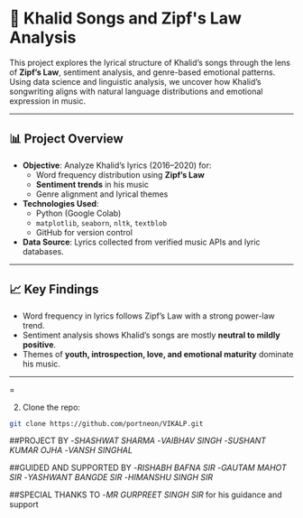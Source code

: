 # 🎵 Khalid Songs and Zipf's Law Analysis

This project explores the lyrical structure of Khalid’s songs through the lens of **Zipf’s Law**, sentiment analysis, and genre-based emotional patterns. Using data science and linguistic analysis, we uncover how Khalid’s songwriting aligns with natural language distributions and emotional expression in music.

---

## 📊 Project Overview

- **Objective**: Analyze Khalid’s lyrics (2016–2020) for:
  - Word frequency distribution using **Zipf’s Law**
  - **Sentiment trends** in his music
  - Genre alignment and lyrical themes
- **Technologies Used**:
  - Python (Google Colab)
  - `matplotlib`, `seaborn`, `nltk`, `textblob`
  - GitHub for version control
- **Data Source**: Lyrics collected from verified music APIs and lyric databases.

---

## 📈 Key Findings

- Word frequency in lyrics follows Zipf’s Law with a strong power-law trend.
- Sentiment analysis shows Khalid’s songs are mostly **neutral to mildly positive**.
- Themes of **youth, introspection, love, and emotional maturity** dominate his music.

---

=

2. Clone the repo:

```bash
git clone https://github.com/portneon/VIKALP.git
```



##PROJECT BY 
-*SHASHWAT SHARMA*
-*VAIBHAV SINGH*
-*SUSHANT KUMAR OJHA*
-*VANSH SINGHAL*



##GUIDED AND SUPPORTED BY
-*RISHABH BAFNA SIR*
-*GAUTAM MAHOT SIR*
-*YASHWANT BANGDE SIR*
-*HIMANSHU SINGH SIR*


##SPECIAL THANKS TO
-*MR GURPREET SINGH SIR* for his guidance and support
